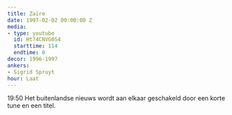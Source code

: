 ```yaml
---
title: Zaïre
date: 1997-02-02 00:00:00 Z
media:
- type: youtube
  id: Ht74CNVG0S4
  starttime: 114
  endtime: 0
decor: 1996-1997
ankers:
- Sigrid Spruyt
hour: Laat
---
```


<span class="moment-inline seek" data-sec="1190">19:50</span> Het buitenlandse nieuws wordt aan elkaar geschakeld door een korte tune en een titel. 
